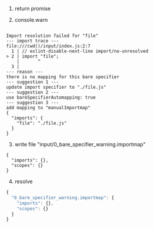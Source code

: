 1. return promise

2. console.warn
```console

Import resolution failed for "file"
--- import trace ---
file:///cwd()/input/index.js:2:7
  1 | // eslint-disable-next-line import/no-unresolved
> 2 | import "file";
    |       ^
  3 | 
--- reason ---
there is no mapping for this bare specifier
--- suggestion 1 ---
update import specifier to "./file.js"
--- suggestion 2 ---
use bareSpecifierAutomapping: true
--- suggestion 3 ---
add mapping to "manualImportmap"
{
  "imports": {
    "file": "./file.js"
  }
}

```

3. write file "input/0_bare_specifier_warning.importmap"
```importmap
{
  "imports": {},
  "scopes": {}
}
```

4. resolve
```js
{
  "0_bare_specifier_warning.importmap": {
    "imports": {},
    "scopes": {}
  }
}
```